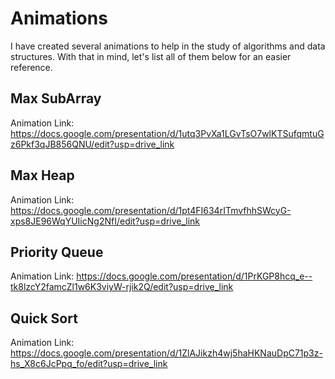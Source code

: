 # Animations


I have created several animations to help in the study of algorithms and data structures. With that in mind, let's list all of them below for an easier reference.

## Max SubArray

Animation Link: https://docs.google.com/presentation/d/1utq3PvXa1LGvTsO7wlKTSufqmtuGz6Pkf3qJB856QNU/edit?usp=drive_link

## Max Heap

Animation Link: https://docs.google.com/presentation/d/1pt4FI634rITmvfhhSWcyG-xps8JE96WqYUIicNg2NfI/edit?usp=drive_link

## Priority Queue

Animation Link: https://docs.google.com/presentation/d/1PrKGP8hcq_e--tk8lzcY2famcZl1w6K3viyW-rjik2Q/edit?usp=drive_link

## Quick Sort

Animation Link: https://docs.google.com/presentation/d/1ZlAJikzh4wj5haHKNauDpC71p3z-hs_X8c6JcPpq_fo/edit?usp=drive_link